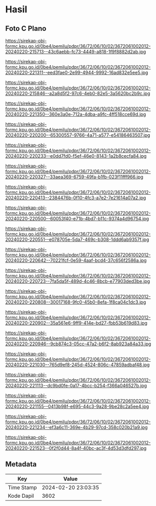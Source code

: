 # Hasil

## Foto C Plano

https://sirekap-obj-formc.kpu.go.id/0be4/pemilu/pdpr/36/72/06/10/02/3672061002012-20240220-215713--43c6aebb-fc73-4449-a818-1f9f8882d2ab.jpg

https://sirekap-obj-formc.kpu.go.id/0be4/pemilu/pdpr/36/72/06/10/02/3672061002012-20240220-221311--eed3fae0-2e99-4944-9992-16ad832e5ee5.jpg

https://sirekap-obj-formc.kpu.go.id/0be4/pemilu/pdpr/36/72/06/10/02/3672061002012-20240220-215846--a2a8d5f2-97c6-4eb0-82e5-3a5620bc2b9c.jpg

https://sirekap-obj-formc.kpu.go.id/0be4/pemilu/pdpr/36/72/06/10/02/3672061002012-20240220-221350--360e3a0e-712a-4dba-a9fc-4ff518cce69d.jpg

https://sirekap-obj-formc.kpu.go.id/0be4/pemilu/pdpr/36/72/06/10/02/3672061002012-20240220-220200--65300557-9766-4a71-a577-e54186463507.jpg

https://sirekap-obj-formc.kpu.go.id/0be4/pemilu/pdpr/36/72/06/10/02/3672061002012-20240220-220233--e0dd7fd0-f5ef-46e0-8143-1a2b8cecfa84.jpg

https://sirekap-obj-formc.kpu.go.id/0be4/pemilu/pdpr/36/72/06/10/02/3672061002012-20240220-220327--33aea369-6759-49fa-b1fb-023f11fff966.jpg

https://sirekap-obj-formc.kpu.go.id/0be4/pemilu/pdpr/36/72/06/10/02/3672061002012-20240220-220413--2384476b-0f10-4fc3-a7e2-7e21614a07a2.jpg

https://sirekap-obj-formc.kpu.go.id/0be4/pemilu/pdpr/36/72/06/10/02/3672061002012-20240220-220500--60053f40-e71b-4bd7-b11c-9374a4d96754.jpg

https://sirekap-obj-formc.kpu.go.id/0be4/pemilu/pdpr/36/72/06/10/02/3672061002012-20240220-220551--e078705e-5da7-469c-b308-1ddd6ab9357f.jpg

https://sirekap-obj-formc.kpu.go.id/0be4/pemilu/pdpr/36/72/06/10/02/3672061002012-20240220-220642--70221fcf-0e59-4aaf-bcd4-37c656f2586a.jpg

https://sirekap-obj-formc.kpu.go.id/0be4/pemilu/pdpr/36/72/06/10/02/3672061002012-20240220-220723--7fa5da5f-489d-4c46-8bcb-e77903ded3be.jpg

https://sirekap-obj-formc.kpu.go.id/0be4/pemilu/pdpr/36/72/06/10/02/3672061002012-20240220-220808--30017168-9fc0-45b0-8efa-1f8ca04c1dc3.jpg

https://sirekap-obj-formc.kpu.go.id/0be4/pemilu/pdpr/36/72/06/10/02/3672061002012-20240220-220902--35a561e6-9ff9-414e-bd27-fbb53b619d83.jpg

https://sirekap-obj-formc.kpu.go.id/0be4/pemilu/pdpr/36/72/06/10/02/3672061002012-20240220-220946--9cb874c3-05cc-47a2-b6f2-8ab923a84a33.jpg

https://sirekap-obj-formc.kpu.go.id/0be4/pemilu/pdpr/36/72/06/10/02/3672061002012-20240220-221030--765d9ef8-245d-4524-806c-47859adbaf48.jpg

https://sirekap-obj-formc.kpu.go.id/0be4/pemilu/pdpr/36/72/06/10/02/3672061002012-20240220-221113--dc9bd0fe-0a17-4bcc-b254-f366a046527b.jpg

https://sirekap-obj-formc.kpu.go.id/0be4/pemilu/pdpr/36/72/06/10/02/3672061002012-20240220-221155--0413b98f-e695-44c3-9a28-9be28c2a5ee4.jpg

https://sirekap-obj-formc.kpu.go.id/0be4/pemilu/pdpr/36/72/06/10/02/3672061002012-20240220-221234--ef3a6c11-369e-4b29-97cd-358c020b21a9.jpg

https://sirekap-obj-formc.kpu.go.id/0be4/pemilu/pdpr/36/72/06/10/02/3672061002012-20240220-221523--0f2f0d44-8a4f-40bc-ac3f-4d53d3dfd297.jpg


## Metadata

| Key        | Value               |
| ---------- | ------------------- |
| Time Stamp | 2024-02-20 23:03:35 |
| Kode Dapil | 3602                |



